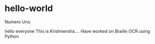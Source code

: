 # hello-world
Numero Uno


hello everyone 
This is Krishnendra.... Have worked on Braille OCR using Python 
